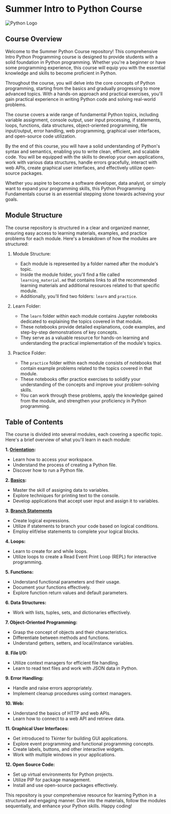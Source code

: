 # Summer Intro to Python Course

![Python Logo](https://upload.wikimedia.org/wikipedia/commons/c/c3/Python-logo-notext.svg)

## Course Overview

Welcome to the Summer Python Course repository! This comprehensive Intro Python
Programming course is designed to provide students with a solid
foundation in Python programming. Whether you're a beginner or have some
programming experience, this course will equip you with the essential knowledge
and skills to become proficient in Python. 

Throughout the course, you will delve into the core concepts of Python
programming, starting from the basics and gradually progressing to more advanced
topics. With a hands-on approach and practical exercises, you'll gain practical
experience in writing Python code and solving real-world problems. 

The course covers a wide range of fundamental Python topics, including variable
assignment, console output, user input processing, if statements, loops,
functions, data structures, object-oriented programming, file input/output,
error handling, web programming, graphical user interfaces, and open-source code
utilization. 

By the end of this course, you will have a solid understanding of Python's
syntax and semantics, enabling you to write clean, efficient, and scalable code.
You will be equipped with the skills to develop your own applications, work with
various data structures, handle errors gracefully, interact with web APIs,
create graphical user interfaces, and effectively utilize open-source packages. 

Whether you aspire to become a software developer, data analyst, or simply want
to expand your programming skills, this Python Programming Fundamentals course
is an essential stepping stone towards achieving your goals.

## Module Structure

The course repository is structured in a clear and organized manner, ensuring
easy access to learning materials, examples, and practice problems for each
module. Here's a breakdown of how the modules are structured: 

1. Module Structure:
   - Each module is represented by a folder named after the module's topic.
   - Inside the module folder, you'll find a file called `learning_material.md`
     that contains links to all the recommended learning materials and
     additional resources related to that specific module. 
   - Additionally, you'll find two folders: `learn` and `practice`.

2. Learn Folder:
   - The `learn` folder within each module contains Jupyter notebooks
     dedicated to explaining the topics covered in that module. 
   - These notebooks provide detailed explanations, code examples, and
     step-by-step demonstrations of key concepts. 
   - They serve as a valuable resource for hands-on learning and understanding
     the practical implementation of the module's topics. 

3. Practice Folder:
   - The `practice` folder within each module consists of notebooks that contain
     example problems related to the topics covered in that module. 
   - These notebooks offer practice exercises to solidify your understanding of
     the concepts and improve your problem-solving skills. 
   - You can work through these problems, apply the knowledge gained from the
     module, and strengthen your proficiency in Python programming. 


## Table of Contents

The course is divided into several modules, each covering a specific topic.
Here's a brief overview of what you'll learn in each module: 

**1. [Orientation](./01_orientation/learning_material.md):**
   - Learn how to access your workspace.
   - Understand the process of creating a Python file.
   - Discover how to run a Python file.

**2. [Basics](./02_basics/learning_material.md):**
   - Master the skill of assigning data to variables.
   - Explore techniques for printing text to the console.
   - Develop applications that accept user input and assign it to variables.

**3. [Branch Statements](./03_branch_statements/learning_material.md)**
   - Create logical expressions.
   - Utilize if statements to branch your code based on logical conditions.
   - Employ elif/else statements to complete your logical blocks.

**4. Loops:**
   - Learn to create for and while loops.
   - Utilize loops to create a Read Event Print Loop (REPL) for interactive programming.

**5. Functions:**
   - Understand functional parameters and their usage.
   - Document your functions effectively.
   - Explore function return values and default parameters.

**6. Data Structures:**
   - Work with lists, tuples, sets, and dictionaries effectively.

**7. Object-Oriented Programming:**
   - Grasp the concept of objects and their characteristics.
   - Differentiate between methods and functions.
   - Understand getters, setters, and local/instance variables.

**8. File I/O:**
   - Utilize context managers for efficient file handling.
   - Learn to read text files and work with JSON data in Python.

**9. Error Handling:**
   - Handle and raise errors appropriately.
   - Implement cleanup procedures using context managers.

**10. Web:**
   - Understand the basics of HTTP and web APIs.
   - Learn how to connect to a web API and retrieve data.

**11. Graphical User Interfaces:**
   - Get introduced to Tkinter for building GUI applications.
   - Explore event programming and functional programming concepts.
   - Create labels, buttons, and other interactive widgets.
   - Work with multiple windows in your applications.

**12. Open Source Code:**
   - Set up virtual environments for Python projects.
   - Utilize PIP for package management.
   - Install and use open-source packages effectively.

This repository is your comprehensive resource for learning Python in a
structured and engaging manner. Dive into the materials, follow the modules
sequentially, and enhance your Python skills. Happy coding! 